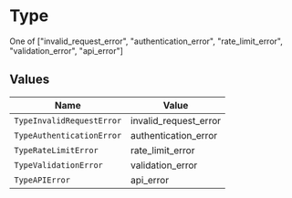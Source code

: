 # Type

One of ["invalid_request_error", "authentication_error", "rate_limit_error", "validation_error", "api_error"]


## Values

| Name                      | Value                     |
| ------------------------- | ------------------------- |
| `TypeInvalidRequestError` | invalid_request_error     |
| `TypeAuthenticationError` | authentication_error      |
| `TypeRateLimitError`      | rate_limit_error          |
| `TypeValidationError`     | validation_error          |
| `TypeAPIError`            | api_error                 |
